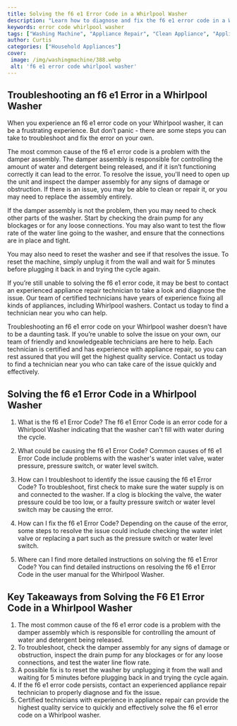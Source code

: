 ```yaml
---
title: Solving the f6 e1 Error Code in a Whirlpool Washer
description: "Learn how to diagnose and fix the f6 e1 error code in a Whirlpool washer We provide easy to follow instructions with simple steps to help resolve the problem quickly and get your washer up and running again"
keywords: error code whirlpool washer
tags: ["Washing Machine", "Appliance Repair", "Clean Appliance", "Appliance Brand"]
author: Curtis
categories: ["Household Appliances"]
cover: 
 image: /img/washingmachine/388.webp
 alt: 'f6 e1 error code whirlpool washer'
---
```

## Troubleshooting an f6 e1 Error in a Whirlpool Washer 

When you experience an f6 e1 error code on your Whirlpool washer, it can be a frustrating experience. But don’t panic - there are some steps you can take to troubleshoot and fix the error on your own.

The most common cause of the f6 e1 error code is a problem with the damper assembly. The damper assembly is responsible for controlling the amount of water and detergent being released, and if it isn’t functioning correctly it can lead to the error. To resolve the issue, you'll need to open up the unit and inspect the damper assembly for any signs of damage or obstruction. If there is an issue, you may be able to clean or repair it, or you may need to replace the assembly entirely. 

If the damper assembly is not the problem, then you may need to check other parts of the washer. Start by checking the drain pump for any blockages or for any loose connections. You may also want to test the flow rate of the water line going to the washer, and ensure that the connections are in place and tight.

You may also need to reset the washer and see if that resolves the issue. To reset the machine, simply unplug it from the wall and wait for 5 minutes before plugging it back in and trying the cycle again.

If you’re still unable to solving the f6 e1 error code, it may be best to contact an experienced appliance repair technician to take a look and diagnose the issue. Our team of certified technicians have years of experience fixing all kinds of appliances, including Whirlpool washers. Contact us today to find a technician near you who can help.

Troubleshooting an f6 e1 error code on your Whirlpool washer doesn’t have to be a daunting task. If you’re unable to solve the issue on your own, our team of friendly and knowledgeable technicians are here to help. Each technician is certified and has experience with appliance repair, so you can rest assured that you will get the highest quality service. Contact us today to find a technician near you who can take care of the issue quickly and effectively.

## Solving the f6 e1 Error Code in a Whirlpool Washer
1. What is the f6 e1 Error Code?
 The f6 e1 Error Code is an error code for a Whirlpool Washer indicating that the washer can't fill with water during the cycle.

2. What could be causing the f6 e1 Error Code?
 Common causes of f6 e1 Error Code include problems with the washer's water inlet valve, water pressure, pressure switch, or water level switch.

3. How can I troubleshoot to identify the issue causing the f6 e1 Error Code?
 To troubleshoot, first check to make sure the water supply is on and connected to the washer. If a clog is blocking the valve, the water pressure could be too low, or a faulty pressure switch or water level switch may be causing the error.

4. How can I fix the f6 e1 Error Code?
 Depending on the cause of the error, some steps to resolve the issue could include checking the water inlet valve or replacing a part such as the pressure switch or water level switch.

5. Where can I find more detailed instructions on solving the f6 e1 Error Code?
 You can find detailed instructions on resolving the f6 e1 Error Code in the user manual for the Whirlpool Washer.

## Key Takeaways from Solving the F6 E1 Error Code in a Whirlpool Washer
1. The most common cause of the f6 e1 error code is a problem with the damper assembly which is responsible for controlling the amount of water and detergent being released. 
2. To troubleshoot, check the damper assembly for any signs of damage or obstruction, inspect the drain pump for any blockages or for any loose connections, and test the water line flow rate. 
3. A possible fix is to reset the washer by unplugging it from the wall and waiting for 5 minutes before plugging back in and trying the cycle again.
4. If the f6 e1 error code persists, contact an experienced appliance repair technician to properly diagnose and fix the issue.
5. Certified technicians with experience in appliance repair can provide the highest quality service to quickly and effectively solve the f6 e1 error code on a Whirlpool washer.
